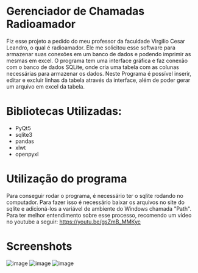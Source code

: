 # Gerenciador de Chamadas Radioamador

  Fiz esse projeto a pedido do meu professor da faculdade Virgilio Cesar Leandro, o qual é radioamador. Ele me solicitou esse software para armazenar suas conexões em um banco de dados e podendo imprimir as mesmas em excel. O programa tem uma interface gráfica e faz conexão com o banco de dados SQLite, onde cria uma tabela com as colunas necessárias para armazenar os dados. Neste Programa é possível inserir, editar e excluir linhas da tabela através da interface, além de poder gerar um arquivo em excel da tabela.

# Bibliotecas Utilizadas: 

- PyQt5
- sqlite3
- pandas
- xlwt
- openpyxl

# Utilização do programa

Para conseguir rodar o programa, é necessário ter o sqlite rodando no computador. Para fazer isso é necessário baixar os arquivos no site do sqlite e adicioná-los a variável de ambiente do Windows chamada "Path". Para ter melhor entendimento sobre esse processo, recomendo um vídeo no youtube a seguir: https://youtu.be/gsZmB_MMKyc

# Screenshots

![image](https://user-images.githubusercontent.com/113928099/228587507-17bb354d-e412-49f4-812c-dd4de65f9b79.png)
![image](https://user-images.githubusercontent.com/113928099/228587599-5790fa37-e634-43b4-9731-7a41c96b9417.png)
![image](https://user-images.githubusercontent.com/113928099/228587941-b570c1ff-aeab-4593-846f-9f12041605b1.png)
